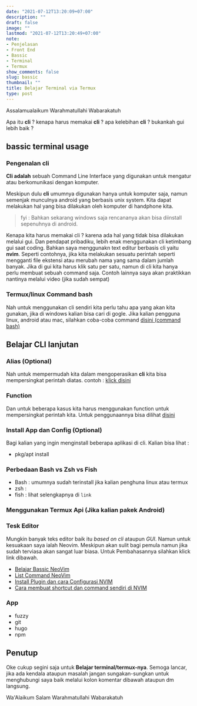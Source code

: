 ```yaml
---
date: "2021-07-12T13:20:09+07:00"
description: ""
draft: false
image: ""
lastmod: "2021-07-12T13:20:49+07:00"
note:
- Penjelasan
- Front End
- Bassic
- Terminal
- Termux
show_comments: false
slug: bassic
thumbnail: ""
title: Belajar Terminal via Termux
type: post
---
```

Assalamualaikum Warahmatullahi Wabarakatuh

Apa itu **cli** ? kenapa harus memakai **cli** ? apa kelebihan **cli** ? bukankah gui lebih baik ?
  
## bassic terminal usage
### Pengenalan cli
  **Cli adalah** sebuah Command Line Interface yang digunakan untuk mengatur atau berkomunikasi dengan komputer.

  Meskipun dulu **cli** umumnya digunakan hanya untuk komputer saja, namun semenjak munculnya android yang berbasis unix system. Kita dapat melakukan hal yang bisa dilakukan oleh komputer di handphone kita.

> fyi : Bahkan sekarang windows saja rencananya akan bisa diinstall sepenuhnya di android.

  Kenapa kita harus memakai cli ? karena ada hal yang tidak bisa dilakukan melalui gui. Dan pendapat pribadiku, lebih enak menggunakan cli ketimbang gui saat coding. Bahkan saya menggunakn text editur berbasis cli yaitu **nvim**. Seperti contohnya, jika kita melakukan sesuatu perintah seperti mengganti file ekstensi atau merubah nama yang sama dalam jumlah banyak. Jika di gui kita harus klik satu per satu, namun di cli kita hanya perlu membuat sebuah command saja. Contoh lainnya saya akan praktikkan nantinya melalui video (jika sudah sempat)

### Termux/linux Command bash
Nah untuk menggunakan cli sendiri kita perlu tahu apa yang akan kita gunakan, jika di windows kalian bisa cari di gogle. Jika kalian pengguna linux, android atau mac, silahkan coba-coba command [disini (command bash)](./bash/cheatsheet)

## Belajar CLI lanjutan
### Alias (Optional)
  Nah untuk mempermudah kita dalam mengoperasikan **cli** kita bisa mempersingkat perintah diatas. contoh : [klick disini](./bash/alias)

### Function
  Dan untuk beberapa kasus kita harus menggunakan function untuk mempersingkat perintah kita. Untuk penggunaannya bisa dilihat [disini](./bash/function)

### Install App dan Config (Optional)
  Bagi kalian yang ingin menginstall beberapa aplikasi di cli. Kalian bisa lihat :
- pkg/apt install

### Perbedaan Bash vs Zsh vs Fish
- Bash : umumnya sudah terinstall jika kalian penghuna linux atau termux
- zsh :
- fish :
lihat selengkapnya di `link`

### Menggunakan Termux Api (Jika kalian pakek Android)
### Tesk Editor
  Mungkin banyak teks editor baik itu *based on cli* ataupun *GUI*. Namun untuk kesuakaan saya ialah Neovim. Meskipun akan sulit bagi pemula namun jika sudah terviasa akan sangat luar biasa. Untuk Pembahasannya silahkan klick link dibawah.
- [Belajar Bassic NeoVim](./nvim/bassic)
- [List Command NeoVim](/lms/bassic/list-command-neovim)
- [Install Plugin dan cara Configurasi NVIM](/lms/bassic/install-plugin-dan-cara-convigurasi)
- [Cara membuat shortcut dan command sendiri di NVIM](/lms/bassic/)
### App
  * fuzzy
  * git
  * hugo
  * npm

## Penutup
Oke cukup segini saja untuk **Belajar terminal/termux-nya**. Semoga lancar, jika ada kendala ataupun masalah jangan sungakan-sungkan untuk menghubungi saya baik melalui kolon komentar dibawah ataupun dm langsung.

Wa'Alaikum Salam Warahmatullahi Wabarakatuh 
